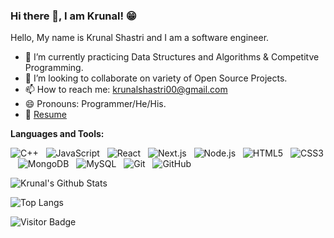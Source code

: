 ### Hi there 👋, I am Krunal! 😁

Hello, My name is Krunal Shastri and I am a software engineer.

- 🌱 I’m currently practicing Data Structures and Algorithms & Competitve Programming.
- 👯 I’m looking to collaborate on variety of Open Source Projects.
- 📫 How to reach me: krunalshastri00@gmail.com
- 😄 Pronouns: Programmer/He/His.
- 📝 [Resume](https://drive.google.com/file/d/1AWauzMz8mIoq8ua-OEQKF-5BGBWUDz_1/view?usp=sharing)

**Languages and Tools:**

![C++](https://img.shields.io/badge/-C++-black?logo=cplusplus&style=social)&nbsp;&nbsp;
![JavaScript](https://img.shields.io/badge/-JavaScript-black?logo=javascript&style=social)&nbsp;&nbsp;
![React](https://img.shields.io/badge/-React-blue?logo=react&style=social)&nbsp;&nbsp;
![Next.js](https://img.shields.io/badge/-Next.js-blue?logo=next.js&style=social)&nbsp;&nbsp;
![Node.js](https://img.shields.io/badge/-Node.js-blue?logo=node.js&style=social)&nbsp;&nbsp;
![HTML5](https://img.shields.io/badge/-HTML5-black?logo=html5&style=social)&nbsp;&nbsp;
![CSS3](https://img.shields.io/badge/-CSS3-black?logo=css3&style=social)&nbsp;&nbsp;
![MongoDB](https://img.shields.io/badge/-MongoDB-black?logo=mongodb&style=social)&nbsp;&nbsp;
![MySQL](https://img.shields.io/badge/-MySQL-black?logo=mysql&style=social)&nbsp;&nbsp;
![Git](https://img.shields.io/badge/-Git-black?logo=git&style=social)&nbsp;&nbsp;
![GitHub](https://img.shields.io/badge/-GitHub-black?logo=github&style=social)&nbsp;&nbsp;

![Krunal's Github Stats](https://github-readme-stats.vercel.app/api?username=krunalshastri&count_private=true&show_icons=true&include_all_commits=true)

![Top Langs](https://github-readme-stats.vercel.app/api/top-langs/?username=krunalshastri&hide=TeX&layout=compact)

![Visitor Badge](https://visitor-badge.laobi.icu/badge?page_id=krunalshastri.krunalshastri)
